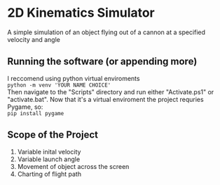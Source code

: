 # 2D Kinematics Simulator
A simple simulation of an object flying out of a cannon at a specified velocity and angle

## Running the software (or appending more)
I reccomend using python virtual enviroments  
```python -m venv 'YOUR NAME CHOICE'```  
Then navigate to the "Scripts" directory and run either "Activate.ps1" or "activate.bat". Now that it's a virtual enviroment the project requries Pygame, so:  
```pip install pygame```

## Scope of the Project
1. Variable inital velocity
2. Variable launch angle
3. Movement of object across the screen
4. Charting of flight path